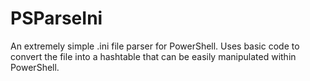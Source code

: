 # PSParseIni

An extremely simple .ini file parser for PowerShell. Uses basic code to convert the file into a hashtable that can be easily manipulated within PowerShell.
